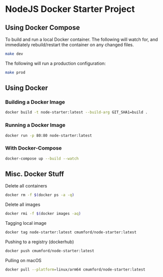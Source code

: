 # NodeJS Docker Starter Project

## Using Docker Compose

To build and run a local Docker container. The following will watch for,
and immediately rebuild/restart the container on any changed files.

```sh
make dev
```

The following will run a production configuration:

```sh
make prod
```

## Using Docker

### Building a Docker Image

```sh
docker build -t node-starter:latest --build-arg GIT_SHA1=build .
```

### Running a Docker Image

```sh
docker run -p 80:80 node-starter:latest
```

### With Docker-Compose

```sh
docker-compose up --build --watch
```

## Misc. Docker Stuff

Delete all containers
```sh
docker rm -f $(docker ps -a -q)
```

Delete all images
```sh
docker rmi -f $(docker images -aq)
```

Tagging local image
```sh
docker tag node-starter:latest cmumford/node-starter:latest
```

Pushing to a registry (dockerhub)
```sh
docker push cmumford/node-starter:latest
```

Pulling on macOS
```sh
docker pull --platform=linux/arm64 cmumford/node-starter:latest
```